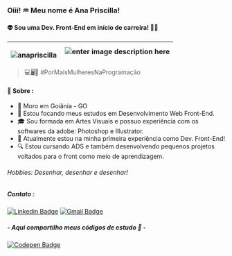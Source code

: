 ### **Oiii!** ♒ Meu nome é Ana Priscilla!  
#### 👽 Sou uma Dev. Front-End em início de carreira! 👩‍💻
| <p><img align="left" src="https://github-readme-stats.vercel.app/api/top-langs?username=anapriscilla&show_icons=true&locale=en&layout=compact" alt="anapriscilla" /> |![enter image description here](https://instagram.fgyn2-1.fna.fbcdn.net/v/t51.2885-15/sh0.08/e35/s640x640/207542770_839554570314701_2821404774772285144_n.jpg?tp=1&_nc_ht=instagram.fgyn2-1.fna.fbcdn.net&_nc_cat=105&_nc_ohc=uzyhZy7Mwm4AX-wqBNj&edm=AP_V10EBAAAA&ccb=7-4&oh=c33e30eb3e4b984d4a73945f9d201752&oe=60E51118&_nc_sid=4f375e)|
|--|--|

>💻🖥📱 #PorMaisMulheresNaProgramação 

#### 💬 **Sobre :** 
- 📍 Moro em Goiânia - GO
- 🦏 Estou focando meus estudos em Desenvolvimento Web Front-End.
- 🎓 Sou formada em Artes Visuais e possuo experiência com os softwares da adobe: Photoshop e Illustrator. 
- 🥰 Atualmente estou na minha primeira experiência como Dev. Front-End!
- 🔍 Estou cursando ADS e também desenvolvendo pequenos projetos voltados para o front como meio de aprendizagem.

###### Hobbies: Desenhar, desenhar e desenhar!

##### Contato :
  [![Linkedin Badge](https://img.shields.io/badge/-LinkedIn-blue?style=flat-square&logo=Linkedin&logoColor=white&link=https://www.linkedin.com/in/anapriscilla/)](https://www.linkedin.com/in/anapriscilla/) [![Gmail Badge](https://img.shields.io/badge/-Gmail-c14438?style=flat-square&logo=Gmail&logoColor=white&link=mailto:web.anapriscilla@gmail.com)](mailto:web.anapriscilla@gmail.com) 
  

##### - Aqui compartilho meus códigos de estudo 🧡 - 
  [![Codepen Badge](https://img.shields.io/badge/-CodePen-black?style=flat-square&logo=Codepen&logoColor=white&link=https://www.codepen.io/AnaPriscilla/)](https://codepen.io/AnaPriscilla) 

